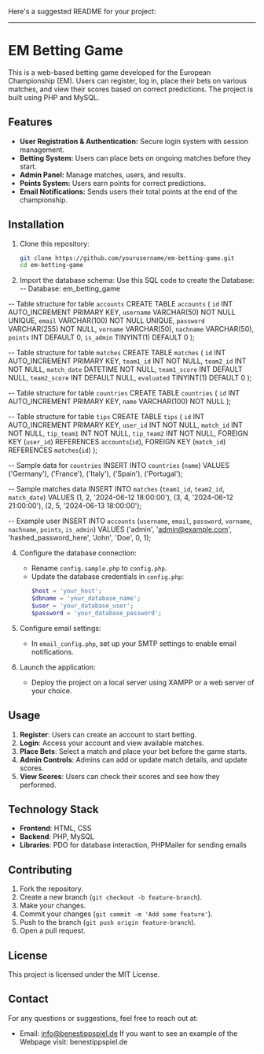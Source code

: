 Here's a suggested README for your project:

---

# EM Betting Game

This is a web-based betting game developed for the European Championship (EM). Users can register, log in, place their bets on various matches, and view their scores based on correct predictions. The project is built using PHP and MySQL.

## Features

- **User Registration & Authentication:** Secure login system with session management.
- **Betting System:** Users can place bets on ongoing matches before they start.
- **Admin Panel:** Manage matches, users, and results.
- **Points System:** Users earn points for correct predictions.
- **Email Notifications:** Sends users their total points at the end of the championship.

## Installation

1. Clone this repository:
   ```bash
   git clone https://github.com/yourusername/em-betting-game.git
   cd em-betting-game
   ```

2. Import the database schema:
   Use this SQL code to create the Database:
   -- Database: em_betting_game

-- Table structure for table `accounts`
CREATE TABLE `accounts` (
    `id` INT AUTO_INCREMENT PRIMARY KEY,
    `username` VARCHAR(50) NOT NULL UNIQUE,
    `email` VARCHAR(100) NOT NULL UNIQUE,
    `password` VARCHAR(255) NOT NULL,
    `vorname` VARCHAR(50),
    `nachname` VARCHAR(50),
    `points` INT DEFAULT 0,
    `is_admin` TINYINT(1) DEFAULT 0
);

-- Table structure for table `matches`
CREATE TABLE `matches` (
    `id` INT AUTO_INCREMENT PRIMARY KEY,
    `team1_id` INT NOT NULL,
    `team2_id` INT NOT NULL,
    `match_date` DATETIME NOT NULL,
    `team1_score` INT DEFAULT NULL,
    `team2_score` INT DEFAULT NULL,
    `evaluated` TINYINT(1) DEFAULT 0
);

-- Table structure for table `countries`
CREATE TABLE `countries` (
    `id` INT AUTO_INCREMENT PRIMARY KEY,
    `name` VARCHAR(100) NOT NULL
);

-- Table structure for table `tips`
CREATE TABLE `tips` (
    `id` INT AUTO_INCREMENT PRIMARY KEY,
    `user_id` INT NOT NULL,
    `match_id` INT NOT NULL,
    `tip_team1` INT NOT NULL,
    `tip_team2` INT NOT NULL,
    FOREIGN KEY (`user_id`) REFERENCES `accounts`(`id`),
    FOREIGN KEY (`match_id`) REFERENCES `matches`(`id`)
);

-- Sample data for `countries`
INSERT INTO `countries` (`name`) VALUES 
('Germany'),
('France'),
('Italy'),
('Spain'),
('Portugal');

-- Sample matches data
INSERT INTO `matches` (`team1_id`, `team2_id`, `match_date`) VALUES
(1, 2, '2024-06-12 18:00:00'),
(3, 4, '2024-06-12 21:00:00'),
(2, 5, '2024-06-13 18:00:00');

-- Example user
INSERT INTO `accounts` (`username`, `email`, `password`, `vorname`, `nachname`, `points`, `is_admin`) VALUES 
('admin', 'admin@example.com', 'hashed_password_here', 'John', 'Doe', 0, 1);

4. Configure the database connection:
   - Rename `config.sample.php` to `config.php`.
   - Update the database credentials in `config.php`:
     ```php
     $host = 'your_host';
     $dbname = 'your_database_name';
     $user = 'your_database_user';
     $password = 'your_database_password';
     ```

5. Configure email settings:
   - In `email_config.php`, set up your SMTP settings to enable email notifications.

6. Launch the application:
   - Deploy the project on a local server using XAMPP or a web server of your choice.

## Usage

1. **Register**: Users can create an account to start betting.
2. **Login**: Access your account and view available matches.
3. **Place Bets**: Select a match and place your bet before the game starts.
4. **Admin Controls**: Admins can add or update match details, and update scores.
5. **View Scores**: Users can check their scores and see how they performed.

## Technology Stack

- **Frontend**: HTML, CSS
- **Backend**: PHP, MySQL
- **Libraries**: PDO for database interaction, PHPMailer for sending emails

## Contributing

1. Fork the repository.
2. Create a new branch (`git checkout -b feature-branch`).
3. Make your changes.
4. Commit your changes (`git commit -m 'Add some feature'`).
5. Push to the branch (`git push origin feature-branch`).
6. Open a pull request.

## License

This project is licensed under the MIT License.

## Contact

For any questions or suggestions, feel free to reach out at: 
- Email: info@benestippspiel.de
If you want to see an example of the Webpage visit:
benestippspiel.de
